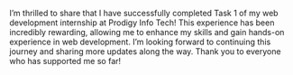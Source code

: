 I’m thrilled to share that I have successfully completed Task 1 of my web development internship at Prodigy Info Tech! This experience has been incredibly rewarding, allowing me to enhance my skills and gain hands-on experience in web development.
I’m looking forward to continuing this journey and sharing more updates along the way. Thank you to everyone who has supported me so far!
